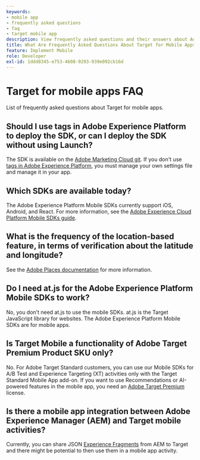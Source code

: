 ```yaml
---
keywords:
- mobile app
- frequently asked questions
- faq
- target mobile app
description: View frequently asked questions and their answers about Adobe Target for mobile apps.
title: What Are Frequently Asked Questions About Target for Mobile Apps?
feature: Implement Mobile
role: Developer
exl-id: 1ddd8345-e753-4608-9293-939e092cb16d
---
```

# Target for mobile apps FAQ

List of frequently asked questions about Target for mobile apps.

## Should I use tags in Adobe Experience Platform to deploy the SDK, or can I deploy the SDK without using Launch?

The SDK is available on the [Adobe Marketing Cloud git](https://github.com/Adobe-Marketing-Cloud/acp-sdks/). If you don't use [tags in Adobe Experience Platform](https://experienceleague.adobe.com/docs/experience-platform/tags/home.html), you must manage your own settings file and manage it in your app. 

## Which SDKs are available today?

The Adobe Experience Platform Mobile SDKs currently support iOS, Android, and React. For more information, see the [Adobe Experience Cloud Platform Mobile SDKs guide](https://aep-sdks.gitbook.io/docs/).

## What is the frequency of the location-based feature, in terms of verification about the latitude and longitude?

See the [Adobe Places documentation](https://placesdocs.com/places-services-by-adobe-documentation/) for more information.

## Do I need at.js for the Adobe Experience Platform Mobile SDKs to work?

No, you don’t need at.js to use the mobile SDKs. at.js is the Target JavaScript library for websites. The Adobe Experience Platform Mobile SDKs are for mobile apps.

## Is Target Mobile a functionality of Adobe Target Premium Product SKU only?

No. For Adobe Target Standard customers, you can use our Mobile SDKs for A/B Test and Experience Targeting (XT) activities only with the Target Standard Mobile App add-on. If you want to use Recommendations or AI-powered features in the mobile app, you need an [Adobe Target Premium](/help/main/c-intro/intro.md#premium) license.

## Is there a mobile app integration between Adobe Experience Manager (AEM) and Target mobile activities?

Currently, you can share JSON [Experience Fragments](/help/main/c-experiences/c-manage-content/aem-experience-fragments.md) from AEM to Target and there might be potential to then use them in a mobile app activity.
